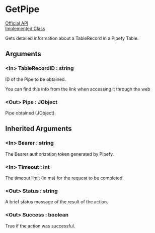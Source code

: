 # GetPipe

[Official API](https://api-docs.pipefy.com/reference/mutations/getPipe/)  
[Implemented Class](../Capgemini.Pipefy/TableRecord/GetPipe.cs)

Gets detailed information about a TableRecord in a Pipefy Table.

## Arguments

### &lt;In&gt; TableRecordID : string

ID of the Pipe to be obtained.

You can find this info from the link when accessing it through the web

### &lt;Out&gt; Pipe : JObject

Pipe obtained (JObject).

## Inherited Arguments

### &lt;In&gt; Bearer : string

The Bearer authorization token generated by Pipefy.

### &lt;In&gt; Timeout : int

The timeout limit (in ms) for the request to be completed.

### &lt;Out&gt; Status : string

A brief status message of the result of the action.

### &lt;Out&gt; Success : boolean

True if the action was successful.